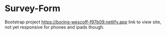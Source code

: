 # Survey-Form
Bootstrap project
https://boring-wescoff-f97b09.netlify.app link to view site, not yet responsive for phones and ipads though.
